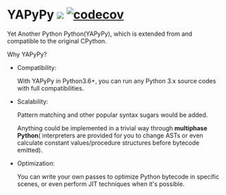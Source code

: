 # YAPyPy ![](https://travis-ci.org/Xython/YAPyPy.svg?branch=master) [![codecov](https://codecov.io/gh/Xython/YAPyPy/branch/master/graph/badge.svg)](https://codecov.io/gh/Xython/YAPyPy)

Yet Another Python Python(YAPyPy), which is extended from and compatible to the original CPython.

Why YAPyPy?

- Compatibility:

    With YAPyPy in Python3.6+, you can run any Python 3.x source codes with full compatibilities.


- Scalability:

    Pattern matching and other popular syntax sugars would be added.

    Anything could be implemented in a trivial way through **multiphase Python**(
    interpreters are provided for you to change ASTs or even calculate constant values/procedure structures before bytecode emitted).


- Optimization:

    You can write your own passes to optimize Python bytecode in specific scenes, or even perform
    JIT techniques when it's possible.
